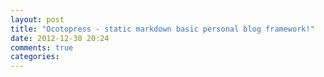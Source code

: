 ```yaml
---
layout: post
title: "Ocotopress - static markdown basic personal blog framework!"
date: 2012-12-30 20:24
comments: true
categories: 
---
```




